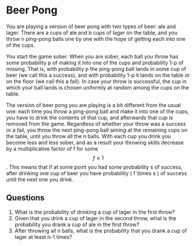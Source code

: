 # Beer Pong

You are playing a version of beer pong with two types of beer: ale and lager. There are a cups of ale and b cups of lager on the table, and you throw n ping-pong balls one by one with the hope of getting each into one of the cups.

You start the game sober. When you are sober, each ball you throw has some probability p of making it into one of the cups and probability 1-p of missing. That is, with probability p the ping-pong ball lands in some cup of beer (we call this a success), and with probability 1-p it lands on the table or on the floor (we call this a fail). In case your throw is successful, the cup in which your ball lands is chosen uniformly at random among the cups on the table.

The version of beer pong you are playing is a bit different from the usual one: each time you throw a ping-pong ball and make it into one of the cups, you have to drink the contents of that cup, and afterwards that cup is removed from the game. Regardless of whether your throw was a success or a fail, you throw the next ping-pong ball aiming at the remaining cups on the table, until you throw all the n balls. With each cup you drink you become less and less sober, and as a result your throwing skills decrease by a multiplicative factor of f for some $$ f \leq 1 $$. This means that if at some point you had some probability s of success, after drinking one cup of beer you have probability \( f \times s \) of success until the next one you drink.

## Questions

1. What is the probability of drinking a cup of lager in the first throw?
2. Given that you drink a cup of lager in the second throw, what is the probability you drank a cup of ale in the first throw?
3. After throwing all n balls, what is the probability that you drank a cup of lager at least n-1 times?
